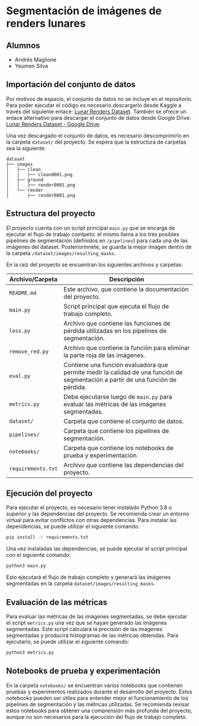 # Segmentación de imágenes de renders lunares

## Alumnos
- Andrés Maglione
- Yeumen Silva

## Importación del conjunto de datos
Por motivos de espacio, el conjunto de datos no se incluye en el repositorio. Para poder ejecutar el código es necesario descargarlo desde Kaggle a través del siguiente enlace: [Lunar Renders Dataset](https://www.kaggle.com/datasets/romainpessia/artificial-lunar-rocky-landscape-dataset).
También se ofrece un enlace alternativo para descargar el conjunto de datos desde Google Drive: [Lunar Renders Dataset - Google Drive](https://drive.google.com/file/d/1b2c3d4e5f6g7h8i9j0k1l2m3n4o5p6q/view?usp=sharing).

Una vez descargado el conjunto de datos, es necesario descomprimirlo en la carpeta `dataset/` del proyecto. Se espera que la estructura de carpetas sea la siguiente:

```
dataset
├── images
│   ├── clean
│   |   ├── clean0001.png
│   ├── ground
│   |   ├── render0001.png
│   └── render
│       ├── render0001.png
```

## Estructura del proyecto
El proyecto cuenta con un script principal `main.py` que se encarga de ejecutar el flujo de trabajo comlpeto: el mismo llama a los tres posibles pipelines de segmentación (definidos en `/pipelines`) para cada una de las imágenes del dataset. Posteriormnete, se guarda la mejor imagen dentro de la carpeta `/dataset/images/resulting_masks`.

En la raíz del proyecto se encuentran los siguientes archivos y carpetas:

|Archivo/Carpeta|Descripción|
|---|---|
|`README.md`|Este archivo, que contiene la documentación del proyecto.|
|`main.py`|Script principal que ejecuta el flujo de trabajo completo.|
|`loss.py`|Archivo que contiene las funciones de pérdida utilizadas en los pipelines de segmentación.|
|`remove_red.py`|Archivo que contiene la función para eliminar la parte roja de las imágenes.|
|`eval.py`|Contiene una función evaluadora que permite medir la calidad de una función de segmentación a partir de una función de pérdida.|
|`metrics.py`| Debe ejecutarse luego de `main.py` para evaluar las métricas de las imágenes segmentadas.|
|`dataset/`|Carpeta que contiene el conjunto de datos.|
|`pipelines/`|Carpeta que contiene los pipelines de segmentación.|
|`notebooks/`|Carpeta que contiene los notebooks de prueba y experimentación.|
|`requirements.txt`|Archivo que contiene las dependencias del proyecto.|

## Ejecución del proyecto
Para ejecutar el proyecto, es necesario tener instalado Python 3.8 o superior y las dependencias del proyecto. Se recomienda crear un entorno virtual para evitar conflictos con otras dependencias.
Para instalar las dependencias, se puede utilizar el siguiente comando:

```bash
pip install -r requirements.txt
```
Una vez instaladas las dependencias, se puede ejecutar el script principal con el siguiente comando:

```bash
python3 main.py
```

Esto ejecutará el flujo de trabajo completo y generará las imágenes segmentadas en la carpeta `dataset/images/resulting_masks`.

## Evaluación de las métricas
Para evaluar las métricas de las imágenes segmentadas, se debe ejecutar el script `metrics.py` una vez que se hayan generado las imágenes segmentadas. Este script calculará la precisión de las imágenes segmentadas y producirá histogramas de las métricas obtenidas. Para ejecutarlo, se puede utilizar el siguiente comando:

```bash
python3 metrics.py
```

## Notebooks de prueba y experimentación
En la carpeta `notebooks/` se encuentran varios notebooks que contienen pruebas y experimentos realizados durante el desarrollo del proyecto. Estos notebooks pueden ser útiles para entender mejor el funcionamiento de los pipelines de segmentación y las métricas utilizadas. Se recomienda revisar estos notebooks para obtener una comprensión más profunda del proyecto, aunque no son necesarios para la ejecución del flujo de trabajo completo.
